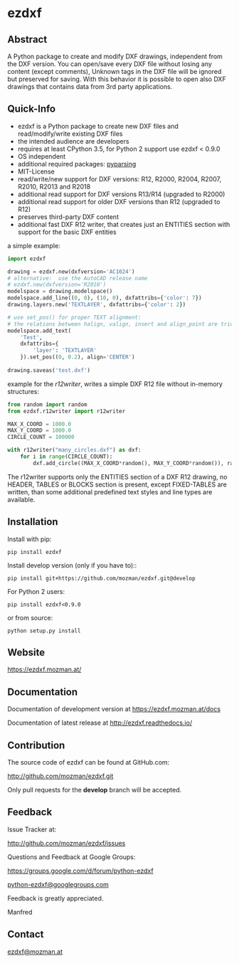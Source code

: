 ezdxf
=====

Abstract
--------

A Python package to create and modify DXF drawings, independent from the DXF
version. You can open/save every DXF file without losing any content (except comments),
Unknown tags in the DXF file will be ignored but preserved for saving. With this behavior
it is possible to open also DXF drawings that contains data from 3rd party applications.

Quick-Info
----------

- ezdxf is a Python package to create new DXF files and read/modify/write existing DXF files
- the intended audience are developers
- requires at least CPython 3.5, for Python 2 support use ezdxf < 0.9.0
- OS independent
- additional required packages: [pyparsing](https://pypi.org/project/pyparsing/)
- MIT-License
- read/write/new support for DXF versions: R12, R2000, R2004, R2007, R2010, R2013 and R2018
- additional read support for DXF versions R13/R14 (upgraded to R2000)
- additional read support for older DXF versions than R12 (upgraded to R12)
- preserves third-party DXF content
- additional fast DXF R12 writer, that creates just an ENTITIES section with support for the basic DXF entities

a simple example:

```python
import ezdxf

drawing = ezdxf.new(dxfversion='AC1024')  
# alternative:  use the AutoCAD release name 
# ezdxf.new(dxfversion='R2010')
modelspace = drawing.modelspace()
modelspace.add_line((0, 0), (10, 0), dxfattribs={'color': 7})
drawing.layers.new('TEXTLAYER', dxfattribs={'color': 2})

# use set_pos() for proper TEXT alignment:
# the relations between halign, valign, insert and align_point are tricky.
modelspace.add_text(
    'Test', 
    dxfattribs={
        'layer': 'TEXTLAYER'
    }).set_pos((0, 0.2), align='CENTER')
    
drawing.saveas('test.dxf')
```

example for the *r12writer*, writes a simple DXF R12 file without in-memory structures:

```python
from random import random
from ezdxf.r12writer import r12writer

MAX_X_COORD = 1000.0
MAX_Y_COORD = 1000.0
CIRCLE_COUNT = 100000

with r12writer("many_circles.dxf") as dxf:
    for i in range(CIRCLE_COUNT):
        dxf.add_circle((MAX_X_COORD*random(), MAX_Y_COORD*random()), radius=2)
```

The r12writer supports only the ENTITIES section of a DXF R12 drawing, no HEADER, TABLES or BLOCKS section is
present, except FIXED-TABLES are written, than some additional predefined text styles and line types are available.

Installation
------------

Install with pip:

    pip install ezdxf

Install develop version (only if you have to)::

    pip install git+https://github.com/mozman/ezdxf.git@develop

For Python 2 users:

    pip install ezdxf<0.9.0


or from source:

    python setup.py install

Website
-------

https://ezdxf.mozman.at/

Documentation
-------------

Documentation of development version at https://ezdxf.mozman.at/docs

Documentation of latest release at http://ezdxf.readthedocs.io/

Contribution
------------

The source code of ezdxf can be found at GitHub.com:

http://github.com/mozman/ezdxf.git

Only pull requests for the **develop** branch will be accepted.

Feedback
--------

Issue Tracker at:

http://github.com/mozman/ezdxf/issues

Questions and Feedback at Google Groups:

https://groups.google.com/d/forum/python-ezdxf

python-ezdxf@googlegroups.com

Feedback is greatly appreciated.

Manfred

Contact
-------

ezdxf@mozman.at
